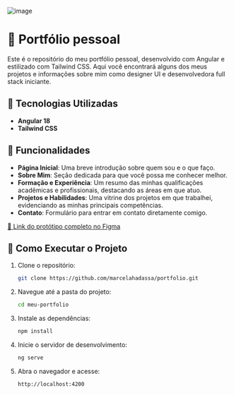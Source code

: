 ![image](https://github.com/user-attachments/assets/7541254c-60c9-42a7-97c9-a0fc278f5b94)

# 💌 Portfólio pessoal

Este é o repositório do meu portfólio pessoal, desenvolvido com Angular e estilizado com Tailwind CSS. Aqui você encontrará alguns dos meus projetos e informações sobre mim como designer UI e desenvolvedora full stack iniciante.

## 💌 Tecnologias Utilizadas

- **Angular 18**
- **Tailwind CSS**

## 💌 Funcionalidades

- **Página Inicial**: Uma breve introdução sobre quem sou e o que faço.
- **Sobre Mim**: Seção dedicada para que você possa me conhecer melhor.
- **Formação e Experiência**: Um resumo das minhas qualificações acadêmicas e profissionais, destacando as áreas em que atuo.
- **Projetos e Habilidades**: Uma vitrine dos projetos em que trabalhei, evidenciando as minhas principais competências.
- **Contato**: Formulário para entrar em contato diretamente comigo.
  
<a href="https://www.figma.com/design/YWlOwFumpts4UFmo4LyuxX/Portfolio?node-id=1-2&t=rVf2JYR47NYXNC9u-1">💌 Link do protótipo completo no Figma</a>


## 💌 Como Executar o Projeto

1. Clone o repositório:
    ```bash
    git clone https://github.com/marcelahadassa/portfolio.git
    ```

2. Navegue até a pasta do projeto:
    ```bash
    cd meu-portfolio
    ```

3. Instale as dependências:
    ```bash
    npm install
    ```

4. Inicie o servidor de desenvolvimento:
    ```bash
    ng serve
    ```

5. Abra o navegador e acesse:
    ```
    http://localhost:4200
    ```





